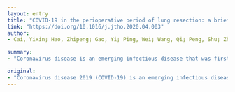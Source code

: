 ```yaml
---
layout: entry
title: "COVID-19 in the perioperative period of lung resection: a brief report from a single thoracic surgery department in Wuhan, China"
link: "https://doi.org/10.1016/j.jtho.2020.04.003"
author:
- Cai, Yixin; Hao, Zhipeng; Gao, Yi; Ping, Wei; Wang, Qi; Peng, Shu; Zhao, Bo; Sun, Wei; Zhu, Min; Li, Kaiyan; Han, Ying; Kuang, Dong; Chu, Qian; Fu, Xiangning; Zhang, Ni

summary:
- "Coronavirus disease is an emerging infectious disease that was first reported in Wuhan, China. Clinical information on patients contracted with severe acute respiratory syndrome coronavirus 2 infection in the perioperative period is limited. Fever, lymphopenia and ground-glass opacities on computerized tomography are the most common clinical manifestations of COVID-19 in patients after lung resection surgery. Three out seven patients died from COV-19 pneumonia."

original:
- "Coronavirus disease 2019 (COVID-19) is an emerging infectious disease that was first reported in Wuhan, China, and has subsequently spread worldwide. Clinical information on patients contracted with severe acute respiratory syndrome coronavirus 2 (SARS-CoV-2) infection in the perioperative period is limited. Here we report seven cases who were confirmed infected with SARS-CoV-2 in the perioperative period of lung resection. Retrospective analysis suggested that one patient had been infected with the SARS-CoV-2 prior to the surgery, the other 6 patients contracted the infection after the lung resection. Fever, lymphopenia and ground-glass opacities on computerized tomography (CT) are the most common clinical manifestations of COVID-19 in patients after lung resection surgery. Pathology studies of the specimens of these 7 patients were performed. The pathological examination of Patient 1, who was infected the SARS-CoV-2 before the surgery, revealed that apart from the tumor, there was a wide range of interstitial inflammation with plasma cells and macrophages infiltration. High density of macrophages and foam cells in the alveolar cavities but no obvious proliferation of pneumocyte was found. Three out seven patients died from COVID-19 pneumonia, suggesting that lung resection surgery might be a risk factor for death in patients with COVID-19 in the perioperative period."
---
```


